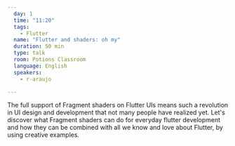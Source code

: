 ```yaml
---
  day: 1
  time: "11:20"
  tags:
    - Flutter
  name: "Flutter and shaders: oh my"
  duration: 50 min
  type: talk
  room: Potions Classroom
  language: English
  speakers:
    - r-araujo

---
```

The full support of Fragment shaders on Flutter UIs means such a revolution in UI design and development that not many people have realized yet. Let's discover what Fragment shaders can do for everyday flutter development and how they can be combined with all we know and love about Flutter, by using creative examples.
  